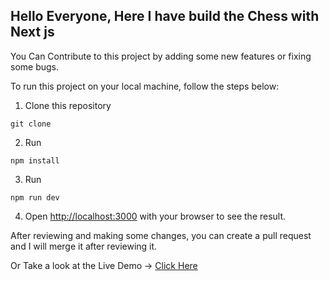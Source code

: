 ## Hello Everyone, Here I have build the Chess with Next js
You Can Contribute to this project by adding some new features or fixing some bugs.

To run this project on your local machine, follow the steps below:

1. Clone this repository 
```terminal
git clone 
```
2. Run 
```terminal
npm install
```
3. Run 
```
npm run dev
```
4. Open [http://localhost:3000](http://localhost:3000) with your browser to see the result.

After reviewing and making some changes, you can create a pull request and I will merge it after reviewing it.

Or Take a look at the Live Demo -> [Click Here](https://chess-next-js.vercel.app/)